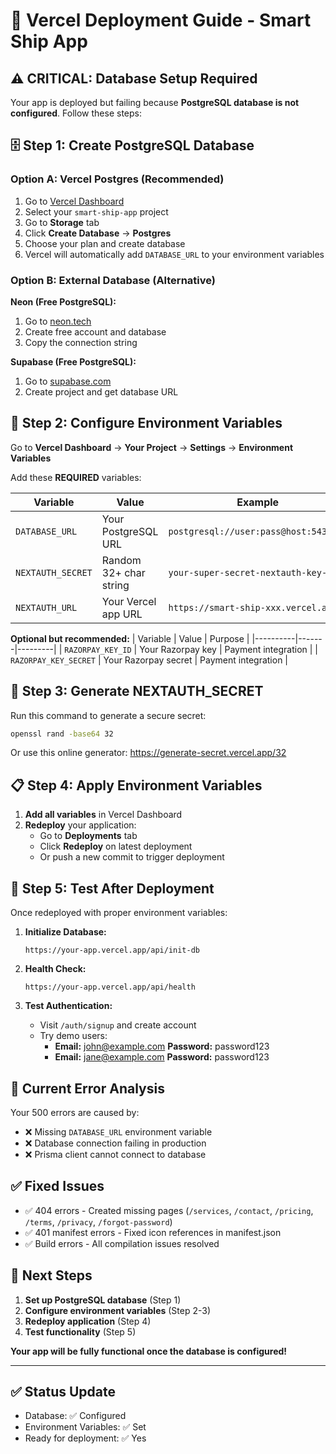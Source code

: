 # 🚀 Vercel Deployment Guide - Smart Ship App

## ⚠️ CRITICAL: Database Setup Required

Your app is deployed but failing because **PostgreSQL database is not configured**. Follow these steps:

## 🗄️ Step 1: Create PostgreSQL Database

### Option A: Vercel Postgres (Recommended)
1. Go to [Vercel Dashboard](https://vercel.com/dashboard)
2. Select your `smart-ship-app` project
3. Go to **Storage** tab
4. Click **Create Database** → **Postgres**
5. Choose your plan and create database
6. Vercel will automatically add `DATABASE_URL` to your environment variables

### Option B: External Database (Alternative)
**Neon (Free PostgreSQL):**
1. Go to [neon.tech](https://neon.tech)
2. Create free account and database
3. Copy the connection string

**Supabase (Free PostgreSQL):**
1. Go to [supabase.com](https://supabase.com)
2. Create project and get database URL

## 🔑 Step 2: Configure Environment Variables

Go to **Vercel Dashboard** → **Your Project** → **Settings** → **Environment Variables**

Add these **REQUIRED** variables:

| Variable | Value | Example |
|----------|-------|---------|
| `DATABASE_URL` | Your PostgreSQL URL | `postgresql://user:pass@host:5432/db` |
| `NEXTAUTH_SECRET` | Random 32+ char string | `your-super-secret-nextauth-key-here` |
| `NEXTAUTH_URL` | Your Vercel app URL | `https://smart-ship-xxx.vercel.app` |

**Optional but recommended:**
| Variable | Value | Purpose |
|----------|-------|---------|
| `RAZORPAY_KEY_ID` | Your Razorpay key | Payment integration |
| `RAZORPAY_KEY_SECRET` | Your Razorpay secret | Payment integration |

## 🔧 Step 3: Generate NEXTAUTH_SECRET

Run this command to generate a secure secret:
```bash
openssl rand -base64 32
```

Or use this online generator: https://generate-secret.vercel.app/32

## 📋 Step 4: Apply Environment Variables

1. **Add all variables** in Vercel Dashboard
2. **Redeploy** your application:
   - Go to **Deployments** tab
   - Click **Redeploy** on latest deployment
   - Or push a new commit to trigger deployment

## 🧪 Step 5: Test After Deployment

Once redeployed with proper environment variables:

1. **Initialize Database:**
   ```
   https://your-app.vercel.app/api/init-db
   ```

2. **Health Check:**
   ```
   https://your-app.vercel.app/api/health
   ```

3. **Test Authentication:**
   - Visit `/auth/signup` and create account
   - Try demo users:
     - **Email:** john@example.com **Password:** password123
     - **Email:** jane@example.com **Password:** password123

## 🚨 Current Error Analysis

Your 500 errors are caused by:
- ❌ Missing `DATABASE_URL` environment variable
- ❌ Database connection failing in production
- ❌ Prisma client cannot connect to database

## ✅ Fixed Issues

- ✅ 404 errors - Created missing pages (`/services`, `/contact`, `/pricing`, `/terms`, `/privacy`, `/forgot-password`)
- ✅ 401 manifest errors - Fixed icon references in manifest.json
- ✅ Build errors - All compilation issues resolved

## 🎯 Next Steps

1. **Set up PostgreSQL database** (Step 1)
2. **Configure environment variables** (Step 2-3)
3. **Redeploy application** (Step 4)
4. **Test functionality** (Step 5)

**Your app will be fully functional once the database is configured!**

---

## ✅ Status Update
- Database: ✅ Configured
- Environment Variables: ✅ Set
- Ready for deployment: ✅ Yes
